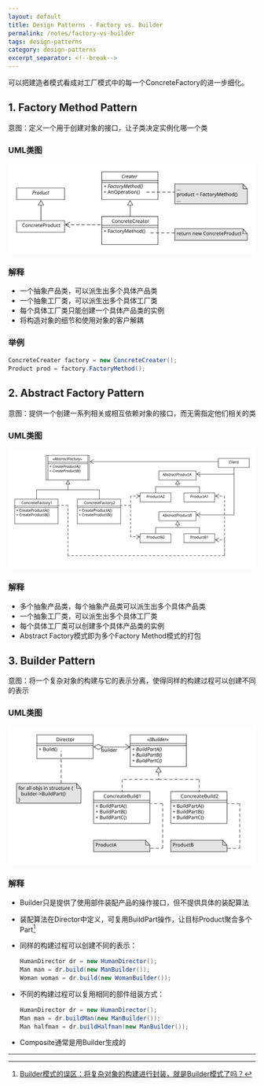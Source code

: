 ```yaml
---
layout: default
title: Design Patterns - Factory vs. Builder
permalink: /notes/factory-vs-builder
tags: design-patterns
category: design-patterns
excerpt_separator: <!--break-->
---
```


可以把建造者模式看成对工厂模式中的每一个ConcreteFactory的进一步细化。
<!--break-->

## 1. Factory Method Pattern

意图：定义一个用于创建对象的接口，让子类决定实例化哪一个类   

### UML类图   
![Factory Method Pattern UML](/assets/images/designpattern/factory%20method%20pattern.svg "Factory Method Pattern UML")   

### 解释   
* 一个抽象产品类，可以派生出多个具体产品类   
* 一个抽象工厂类，可以派生出多个具体工厂类   
* 每个具体工厂类只能创建一个具体产品类的实例
* 将构造对象的细节和使用对象的客户解耦 

### 举例   

```java
ConcreteCreater factory = new ConcreteCreater();  
Product prod = factory.FactoryMethod();  
```

## 2. Abstract Factory Pattern

意图：提供一个创建一系列相关或相互依赖对象的接口，而无需指定他们相关的类   

### UML类图   
![Abstract Factory Pattern UML](/assets/images/designpattern/abstract%20factory%20pattern.svg "Abstract Factory Pattern UML")  

### 解释   
* 多个抽象产品类，每个抽象产品类可以派生出多个具体产品类   
* 一个抽象工厂类，可以派生出多个具体工厂类   
* 每个具体工厂类可以创建多个具体产品类的实例
* Abstract Factory模式即为多个Factory Method模式的打包

## 3. Builder Pattern

意图：将一个复杂对象的构建与它的表示分离，使得同样的构建过程可以创建不同的表示   

### UML类图   
![Builder Pattern UML](/assets/images/designpattern/builder%20pattern.svg "Builder Pattern UML")

### 解释   
* Builder只是提供了使用部件装配产品的操作接口，但不提供具体的装配算法
* 装配算法在Director中定义，可复用BuildPart操作，让目标Product聚合多个Part[^1]
* 同样的构建过程可以创建不同的表示：

  ```java
  HumanDirector dr = new HumanDirector();  
  Man man = dr.build(new ManBuilder());  
  Woman woman = dr.build(new WomanBuilder());  
  ```
* 不同的构建过程可以复用相同的部件组装方式：

  ```java
  HumanDirector dr = new HumanDirector();  
  Man man = dr.buildMan(new ManBuilder());  
  Man halfman = dr.buildHalfman(new ManBuilder());  
  ```

* Composite通常是用Builder生成的

---
[^1]:[Builder模式的误区：将复杂对象的构建进行封装，就是Builder模式了吗？](http://www.cnblogs.com/happyhippy/archive/2010/09/01/1814287.html)